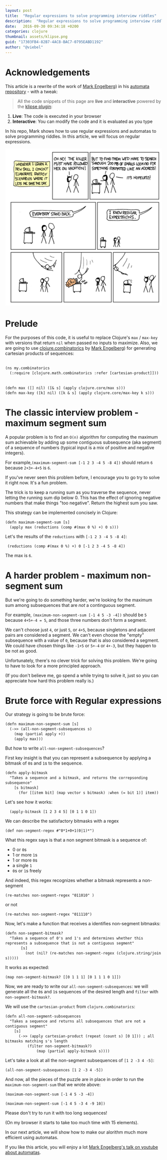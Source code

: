 ```yaml
---
layout: post
title:  "Regular expressions to solve programming interview riddles"
description:  "Regular expressions to solve programming interview riddles"
date:   2016-09-30 09:34:18 +0200
categories: clojure
thumbnail: assets/klipse.png
guid: "17303FB4-82B7-4AC8-BAC7-0795EABD1192"
author: "@viebel"
---
```


# Acknowledgements

This article is a rewrite of the work of [Mark Engelberg](https://github.com/Engelberg)) in his [automata repository](https://github.com/Engelberg/automata) - with a tweak:

>All the code snippets of this page are **live** and **interactive** powered by the [klipse plugin](https://github.com/viebel/klipse):

1. **Live**: The code is executed in your browser
2. **Interactive**: You can modify the code and it is evaluated as you type


In his repo, Mark shows how to use regular expressions and automatas to solve programming riddles. In this article, we will focus on regular expressions.


![Regexp](/assets/regexp.jpg)

# Prelude

 For the purposes of this code, it is useful to replace Clojure's `max` / `max-key` 
 with versions that return `nil` when passed no inputs to maximize.
 Also, we are going to use [clojure.combinatorics](https://github.com/clojure/math.combinatorics) by [Mark Engelberg](https://github.com/Engelberg)) for generating cartesian products of sequences:


<pre><code class="language-klipse" data-external-libs="https://raw.githubusercontent.com/viebel/math.combinatorics/master/src/main/clojure">
(ns my.combinatorics
  (:require [clojure.math.combinatorics :refer [cartesian-product]]))


(defn max ([] nil) ([& s] (apply clojure.core/max s)))
(defn max-key ([k] nil) ([k & s] (apply clojure.core/max-key k s)))
</code></pre>

# The classic interview problem - maximum segment sum

 A popular problem is to find an `O(n)` algorithm for computing the maximum sum 
 achievable by adding up some contiguous subsequence (aka segment) of
 a sequence of numbers (typical input is a mix of positive and negative integers).

 For example,`(maximum-segment-sum [-1 2 3 -4 5 -8 4])` should return `6` because `2+3+-4+5` is `6`.

 If you've never seen this problem before, I encourage you to go try to solve
 it right now.  It's a fun problem.

 The trick is to keep a running sum as you traverse the sequence, 
 never letting the running sum dip below 0.  This has the effect of
 ignoring negative numbers that make things "too negative".
 Return the highest sum you saw.

 This strategy can be implemented concisely in Clojure:

~~~klipse
(defn maximum-segment-sum [s] 
  (apply max (reductions (comp #(max 0 %) +) 0 s)))
~~~

Let's the results of the `reductions` with `[-1 2 3 -4 5 -8 4]`:

~~~klipse
 (reductions (comp #(max 0 %) +) 0 [-1 2 3 -4 5 -8 4])
~~~
 
 The max is `6`.

# A harder problem - maximum non-segment sum

 But we're going to do something harder, we're looking for the maximum sum
 among subsequences that are *not* a continguous segment.

 For example, `(maximum-non-segment-sum [-1 4 5 -3 -4])` should be `5`
 because `4+5+-4 = 5`, and those three numbers don't form a segment.

 We can't choose just `4`, or just `5`, or `4+5`, because singletons and adjacent pairs
 are considered a segment.  We can't even choose the "empty" subsequence with a
 value of `0`, because that is also considered a segment.
 We could have chosen things like `-1+5` or `5+-4` or `4+-3`, but they happen to be not as good.

 Unfortunately, there's no clever trick for solving this problem.
 We're going to have to look for a more principled approach.

 (If you don't believe me, go spend a while trying to solve it, just
 so you can appreciate how hard this problem really is.)

# Brute force with Regular expressions

 Our strategy is going to be brute force:

~~~klipse
(defn maximum-non-segment-sum [s]
  (->> (all-non-segment-subsequences s)
    (map (partial apply +))
    (apply max)))
~~~

 But how to write `all-non-segment-subsequences`?

 First key insight is that you can represent a subsequence by applying a bitmask
 of `0`s and `1`s to the sequence.

~~~klipse
(defn apply-bitmask
  "Takes a sequence and a bitmask, and returns the correpsonding subsequence"
    [s bitmask]
      (for [[item bit] (map vector s bitmask) :when (= bit 1)] item))
~~~


Let's see how it works:

~~~klipse
  (apply-bitmask [1 2 3 4 5] [0 1 1 0 1])
~~~

 We can describe the satisfactory bitmasks with a regex 

~~~klipse
(def non-segment-regex #"0*1+0+1(0|1)*")
~~~

What this regex says is that a non segment bitmask is a sequence of:

- 0 or `0`s
- 1 or more `1`s
- 1 or more `0`s
- a single `1`
- `0`s or `1`s freely

And indeed, this regex recognizes whether a bitmask represents a non-segment

~~~klipse
(re-matches non-segment-regex "011010" )
~~~

or not

~~~klipse
(re-matches non-segment-regex "011110")
~~~


Now, let's make a function that receives a identifies non-segment bitmasks:

~~~klipse
(defn non-segment-bitmask?
  "Takes a sequence of 0's and 1's and determines whether this represents a subsequence that is not a contiguous segment"
       [s]
         (not (nil? (re-matches non-segment-regex (clojure.string/join s)))))
~~~

It works as expected:

~~~klipse
(map non-segment-bitmask? [[0 1 1 1] [0 1 1 1 0 1]])
~~~


Now, we are ready to write our `all-non-segment-subsequences`: we will generate all the `0`s and `1`s sequences of the desired length and `filter` with `non-segment-bitmask?`.

We will use the `cartesian-product` from `clojure.combinatorics`:


~~~klipse
(defn all-non-segment-subsequences
  "Takes a sequence and returns all subsequences that are not a contiguous segment"
    [s]
      (->> (apply cartesian-product (repeat (count s) [0 1])) ; all bitmasks matching s's length
          (filter non-segment-bitmask?)
              (map (partial apply-bitmask s))))
~~~


Let's take a look at all the non-segment subsequences of `[1 2 -3 4 -5]`:

~~~klipse
(all-non-segment-subsequences [1 2 -3 4 -5])
~~~

And now, all the pieces of the puzzle are in place in order to run the `maximum-non-segment-sum` that we wrote above:

~~~klipse
(maximum-non-segment-sum [-1 4 5 -3 -4])
~~~


~~~klipse
(maximum-non-segment-sum [-1 4 5 -3 4 -9 10])
~~~


Please don't try to run it with too long sequences!

(On my browser it starts to take too much time with 15 elements).


In our next article, we will show how to make our alorithm much more efficient using automatas.


If you like this article, you will enjoy a lot [Mark Engelberg's talk on youtube about automatas](https://www.youtube.com/watch?v=AEhULv4ruL4).
